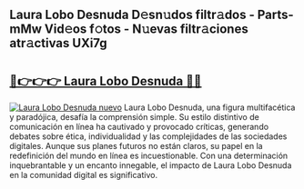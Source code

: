 ## Laura Lobo Desnuda D𝚎sn𝚞dos filtr𝚊dos - Parts-mMw Vid𝚎os f𝚘tos - N𝚞evas filtr𝚊ciones atr𝚊ctivas UXi7g

# <h2><a href="http://mb7t6yi.tromn.icu/?c=Laura+Lobo+Desnuda">🔗👉👉👉 Laura Lobo Desnuda 🔗🔗</a></h2>

[![Laura Lobo Desnuda nuevo](https://i.imgur.com/pEAQMta.gif)](http://mb7t6yi.tromn.icu/?c=Laura+Lobo+Desnuda)
Laura Lobo Desnuda, una figura multifacética y paradójica, desafía la comprensión simple. Su estilo distintivo de comunicación en línea ha cautivado y provocado críticas, generando debates sobre ética, individualidad y las complejidades de las sociedades digitales. Aunque sus planes futuros no están claros, su papel en la redefinición del mundo en línea es incuestionable. Con una determinación inquebrantable y un encanto innegable, el impacto de Laura Lobo Desnuda en la comunidad digital es significativo.
